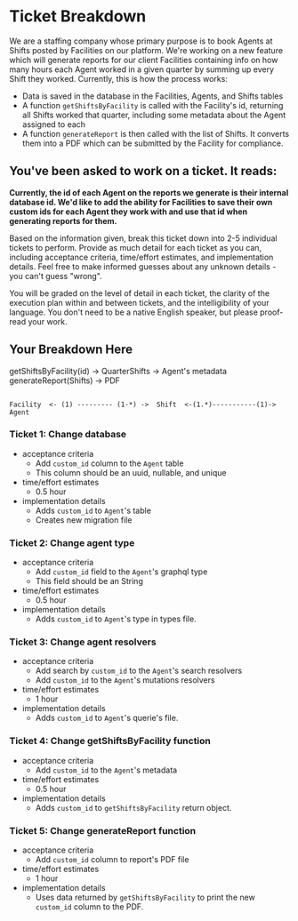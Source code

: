# Ticket Breakdown
We are a staffing company whose primary purpose is to book Agents at Shifts posted by Facilities on our platform. We're working on a new feature which will generate reports for our client Facilities containing info on how many hours each Agent worked in a given quarter by summing up every Shift they worked. Currently, this is how the process works:

- Data is saved in the database in the Facilities, Agents, and Shifts tables
- A function `getShiftsByFacility` is called with the Facility's id, returning all Shifts worked that quarter, including some metadata about the Agent assigned to each
- A function `generateReport` is then called with the list of Shifts. It converts them into a PDF which can be submitted by the Facility for compliance.

## You've been asked to work on a ticket. It reads:

**Currently, the id of each Agent on the reports we generate is their internal database id. We'd like to add the ability for Facilities to save their own custom ids for each Agent they work with and use that id when generating reports for them.**


Based on the information given, break this ticket down into 2-5 individual tickets to perform. Provide as much detail for each ticket as you can, including acceptance criteria, time/effort estimates, and implementation details. Feel free to make informed guesses about any unknown details - you can't guess "wrong".


You will be graded on the level of detail in each ticket, the clarity of the execution plan within and between tickets, and the intelligibility of your language. You don't need to be a native English speaker, but please proof-read your work.

## Your Breakdown Here

getShiftsByFacility(id) -> QuarterShifts -> Agent's metadata
generateReport(Shifts) -> PDF

``` 

Facility  <- (1) --------- (1-*) ->  Shift  <-(1.*)-----------(1)->  Agent

```

### Ticket 1: Change database
- acceptance criteria
  - Add `custom_id` column to the `Agent` table
  - This column should be an uuid, nullable, and unique
- time/effort estimates
  - 0.5 hour
- implementation details
  - Adds `custom_id` to `Agent`'s table
  - Creates new migration file
  
### Ticket 2: Change agent type
- acceptance criteria
  - Add `custom_id` field to the `Agent`'s graphql type
  - This field should be an String
- time/effort estimates
  - 0.5 hour
- implementation details
  - Adds `custom_id` to `Agent`'s type in types file.

### Ticket 3: Change agent resolvers
- acceptance criteria
  - Add search by `custom_id` to the `Agent`'s search resolvers
  - Add `custom_id` to the `Agent`'s mutations resolvers
- time/effort estimates
  - 1 hour
- implementation details
  - Adds `custom_id` to `Agent`'s querie's file.

### Ticket 4: Change getShiftsByFacility function
- acceptance criteria
  - Add `custom_id` to the `Agent`'s metadata
- time/effort estimates
  - 0.5 hour
- implementation details
  - Adds `custom_id` to `getShiftsByFacility` return object.

### Ticket 5: Change generateReport function
- acceptance criteria
  - Add `custom_id`  column to report's PDF file
- time/effort estimates
  - 1 hour
- implementation details
  - Uses data returned by `getShiftsByFacility` to print the new `custom_id` column to the PDF.